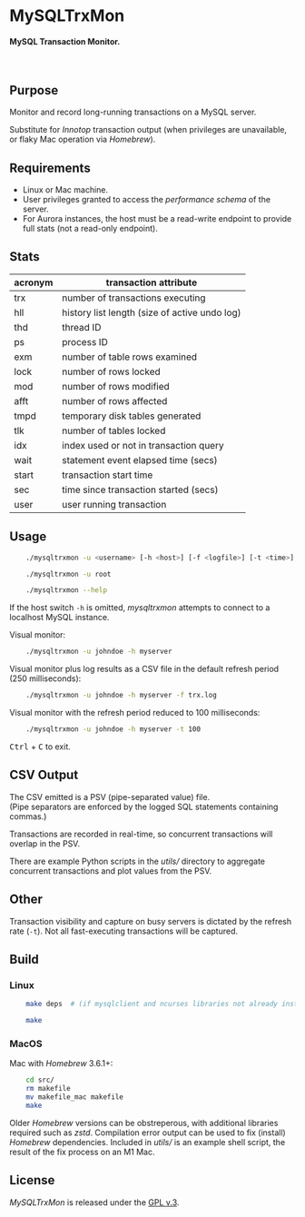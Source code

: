 
# MySQLTrxMon

#### MySQL Transaction Monitor.

<br>

## Purpose

Monitor and record long-running transactions on a MySQL server.

Substitute for *Innotop* transaction output (when privileges are unavailable, or flaky Mac operation via *Homebrew*).


## Requirements

+ Linux or Mac machine.
+ User privileges granted to access the *performance schema* of the server.
+ For Aurora instances, the host must be a read-write endpoint to provide full stats (not a read-only endpoint).


## Stats

| acronym | transaction attribute                         |
| ------- | --------------------------------------------- |
| trx     | number of transactions executing              |
| hll     | history list length (size of active undo log) |
| thd     | thread ID                                     |
| ps      | process ID                                    |
| exm     | number of table rows examined                 |
| lock    | number of rows locked                         |
| mod     | number of rows modified                       |
| afft    | number of rows affected                       |
| tmpd    | temporary disk tables generated               |
| tlk     | number of tables locked                       |
| idx     | index used or not in transaction query        |
| wait    | statement event elapsed time (secs)           |
| start   | transaction start time                        |
| sec     | time since transaction started (secs)         |
| user    | user running transaction                      |


## Usage

```bash
    ./mysqltrxmon -u <username> [-h <host>] [-f <logfile>] [-t <time>] [-p <port>]

    ./mysqltrxmon -u root

    ./mysqltrxmon --help
```

If the host switch `-h` is omitted, *mysqltrxmon* attempts to connect to a localhost MySQL instance.


Visual monitor:

```bash
    ./mysqltrxmon -u johndoe -h myserver
```

Visual monitor plus log results as a CSV file in the default refresh period (250 milliseconds):

```bash
    ./mysqltrxmon -u johndoe -h myserver -f trx.log
```

Visual monitor with the refresh period reduced to 100 milliseconds:

```bash
    ./mysqltrxmon -u johndoe -h myserver -t 100
```


<kbd>Ctrl</kbd> + <kbd>C</kbd> to exit.


## CSV Output

The CSV emitted is a PSV (pipe-separated value) file.  
(Pipe separators are enforced by the logged SQL statements containing commas.)

Transactions are recorded in real-time, so concurrent transactions will overlap in the PSV.

There are example Python scripts in the *utils/* directory to aggregate concurrent transactions and plot values from the PSV.


## Other

Transaction visibility and capture on busy servers is dictated by the refresh rate (`-t`). Not all fast-executing transactions will be captured.


## Build

### Linux

```bash
    make deps  # (if mysqlclient and ncurses libraries not already installed)

    make
```

### MacOS

Mac with *Homebrew* 3.6.1+:

```bash
    cd src/
    rm makefile
    mv makefile_mac makefile
    make
```

Older *Homebrew* versions can be obstreperous, with additional libraries required such as *zstd*. Compilation error output can be used to fix  (install) *Homebrew* dependencies. Included in *utils/* is an example shell script, the result of the fix process on an M1 Mac.


## License

*MySQLTrxMon* is released under the [GPL v.3](https://www.gnu.org/licenses/gpl-3.0.html).

